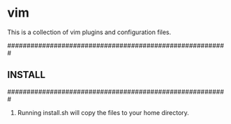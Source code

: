 # vim
This is a collection of vim plugins and configuration files.

#########################################################
##                    INSTALL                          ##
#########################################################

1. Running install.sh will copy the files to your home directory.
